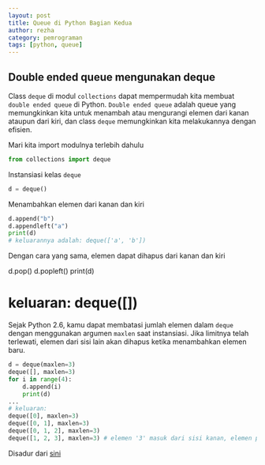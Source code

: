 ```yaml
---
layout: post
title: Queue di Python Bagian Kedua
author: rezha
category: pemrograman
tags: [python, queue]
---
```


## Double ended queue mengunakan deque

Class `deque` di modul `collections` dapat mempermudah kita membuat `double ended queue` di Python.
`Double ended queue` adalah queue yang memungkinkan kita untuk menambah atau mengurangi elemen dari kanan ataupun dari kiri, dan class `deque` memungkinkan kita melakukannya dengan efisien.

Mari kita import modulnya terlebih dahulu

```python
from collections import deque
```

Instansiasi kelas `deque`

```python
d = deque()
```

Menambahkan elemen dari kanan dan kiri
```python
d.append("b")
d.appendleft("a")
print(d)
# keluarannya adalah: deque(['a', 'b'])
```

Dengan cara yang sama, elemen dapat dihapus dari kanan dan kiri

d.pop()
d.popleft()
print(d)
# keluaran: deque([])


Sejak Python 2.6, kamu dapat membatasi jumlah elemen dalam `deque` dengan menggunakan argumen `maxlen` saat instansiasi. Jika limitnya telah terlewati, elemen dari sisi lain akan dihapus ketika menambahkan elemen baru.

```python
d = deque(maxlen=3)
deque([], maxlen=3)
for i in range(4):
    d.append(i)
    print(d)
...
# keluaran:
deque([0], maxlen=3)
deque([0, 1], maxlen=3)
deque([0, 1, 2], maxlen=3)
deque([1, 2, 3], maxlen=3) # elemen '3' masuk dari sisi kanan, elemen paling kiri yakni '0' akan terhapus
```

Disadur dari [sini](https://rezhajulio.id/Queue-in-python-part-2/)

